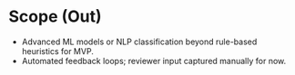 # Scope (Out)
- Advanced ML models or NLP classification beyond rule-based heuristics for MVP.
- Automated feedback loops; reviewer input captured manually for now.
